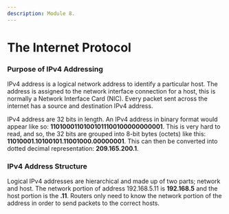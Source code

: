 ```yaml
---
description: Module 8.
---
```


# The Internet Protocol

### Purpose of IPv4 Addressing

IPv4 address is a logical network address to identify a particular host. The address is assigned to the network interface connection for a host, this is normally a Network Interface Card (NIC). Every packet sent across the internet has a source and destination IPv4 address.

IPv4 address are 32 bits in length. An IPv4 address in binary format would appear like so: **11010001101001011100100000000001**. This is very hard to read, and so, the 32 bits are grouped into 8-bit bytes (octets) like this: **11010001.10100101.11001000.00000001**. This can then be converted into dotted decimal representation: **209.165.200.1**.

### IPv4 Address Structure

Logical IPv4 addresses are hierarchical and made up of two parts; network and host. The network portion of address 192.168.5.11 is **192.168.5** and the host portion is the **.11**. Routers only need to know the network portion of the address in order to send packets to the correct hosts.&#x20;



